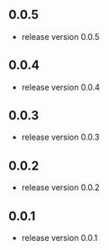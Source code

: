 ## 0.0.5
- release version 0.0.5
## 0.0.4
- release version 0.0.4
## 0.0.3
- release version 0.0.3
## 0.0.2
- release version 0.0.2
## 0.0.1
- release version 0.0.1
